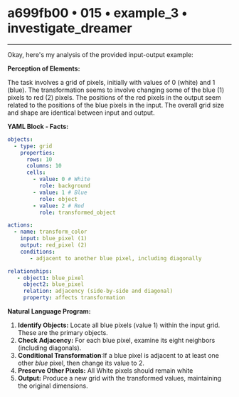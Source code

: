 # a699fb00 • 015 • example_3 • investigate_dreamer

---
Okay, here's my analysis of the provided input-output example:

**Perception of Elements:**

The task involves a grid of pixels, initially with values of 0 (white) and 1 (blue). The transformation seems to involve changing some of the blue (1) pixels to red (2) pixels. The positions of the red pixels in the output seem related to the positions of the blue pixels in the input. The overall grid size and shape are identical between input and output.

**YAML Block - Facts:**



```yaml
objects:
  - type: grid
    properties:
      rows: 10
      columns: 10
      cells:
        - value: 0 # White
          role: background
        - value: 1 # Blue
          role: object
        - value: 2 # Red
          role: transformed_object

actions:
  - name: transform_color
    input: blue_pixel (1)
    output: red_pixel (2)
    conditions:
       - adjacent to another blue pixel, including diagonally

relationships:
   - object1: blue_pixel
     object2: blue_pixel
     relation: adjacency (side-by-side and diagonal)
     property: affects transformation
```



**Natural Language Program:**

1.  **Identify Objects:**  Locate all blue pixels (value 1) within the input grid. These are the primary objects.
2.  **Check Adjacency:** For each blue pixel, examine its eight neighbors (including diagonals).
3.  **Conditional Transformation**:If a blue pixel is adjacent to at least one other *blue* pixel, then change its value to 2.
4. **Preserve Other Pixels:** All White pixels should remain white
5.  **Output:** Produce a new grid with the transformed values, maintaining the original dimensions.

